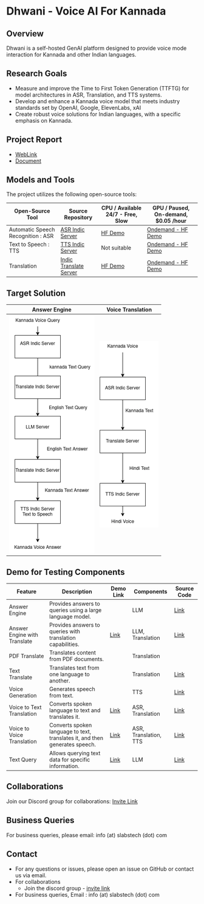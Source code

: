 # Dhwani - Voice AI For Kannada

## Overview

Dhwani is a self-hosted GenAI platform designed to provide voice mode interaction for Kannada and other Indian languages. 

## Research Goals

- Measure and improve the Time to First Token Generation (TTFTG) for model architectures in ASR, Translation, and TTS systems.
- Develop and enhance a Kannada voice model that meets industry standards set by OpenAI, Google, ElevenLabs, xAI
- Create robust voice solutions for Indian languages, with a specific emphasis on Kannada.

## Project Report

- [WebLink](https://github.com/sachinsshetty/onwards/blob/main/idea/2025/2025-02-24-gpu-access.md)
- [Document](https://docs.google.com/document/d/1idZAzXc65e5QtwTO4vW8gImqnKets_4N4OHLZOCZ9Q0/edit?tab=t.0)

## Models and Tools

The project utilizes the following open-source tools:

| Open-Source Tool                       | Source Repository                                          | CPU / Available 24/7 - Free, Slow | GPU / Paused, On-demand, $0.05 /hour |
|---------------------------------------|-------------------------------------------------------------|----------------|----------------|
| Automatic Speech Recognition : ASR   | [ASR Indic Server](https://github.com/slabstech/asr-indic-server) | [HF Demo](https://huggingface.co/spaces/gaganyatri/asr_indic_server_cpu) |  [Ondemand - HF Demo](https://huggingface.co/spaces/gaganyatri/asr_indic_server)  |
| Text to Speech : TTS                  | [TTS Indic Server](https://github.com/slabstech/tts-indic-server)  | Not suitable           | [Ondemand - HF Demo](https://huggingface.co/spaces/gaganyatri/asr_indic_server) |
| Translation                           | [Indic Translate Server](https://github.com/slabstech/indic-translate-server) | [HF Demo](https://huggingface.co/spaces/gaganyatri/translate_indic_server_cpu)          | [Ondemand - HF Demo](https://huggingface.co/spaces/gaganyatri/translate_indic_server)            |

## Target Solution

| Answer Engine                                  | Voice Translation                          |
|-----------------------------------------------|---------------------------------------------|
| ![Answer Engine](docs/workflow/kannada-answer-engine.drawio.png "Engine") | ![Voice Translation](docs/workflow/voice-translation.drawio.png "Voice Translation") |

## Demo for Testing Components

| Feature                      | Description                                                                 | Demo Link | Components          | Source Code       |
|------------------------------|-----------------------------------------------------------------------------|-----------|---------------------|-------------------|
| Answer Engine                | Provides answers to queries using a large language model.                     |   | LLM                 | [Link](ux/answer_engine/app.py)          |
| Answer Engine with Translate| Provides answers to queries with translation capabilities.                   | [Link](https://huggingface.co/spaces/gaganyatri/dhwani-voice-model)  | LLM, Translation    | [Link](ux/answer_engine_translate/app.py)          |
| PDF Translate                | Translates content from PDF documents.                                       |  | Translation         |           |
| Text Translate               | Translates text from one language to another.                                |   | Translation         | [Link]()          |
| Voice Generation            | Generates speech from text.                                                  |   | TTS                 | [Link](ux/text_to_speech/app.py)          |
| Voice to Text Translation    | Converts spoken language to text and translates it.                          | [Link](https://huggingface.co/spaces/gaganyatri/dhwani-tts)  | ASR, Translation    | [Link](ux/voice_to_text_translation/app.py)          |
| Voice to Voice Translation   | Converts spoken language to text, translates it, and then generates speech.   | [Link](https://huggingface.co/spaces/gaganyatri/dhwani-tts)  | ASR, Translation, TTS| [Link](ux/voice_to_voice_translation/app.py)          |
| Text Query                   | Allows querying text data for specific information.                          | [Link](https://huggingface.co/spaces/gaganyatri/dhwani_text_query)  | LLM                 | [Link](ux/text_query/app.py)          |

## Collaborations

Join our Discord group for collaborations: [Invite Link](https://discord.gg/WZMCerEZ2P)

## Business Queries

For business queries, please email: info (at) slabstech (dot) com
## Contact
- For any questions or issues, please open an issue on GitHub or contact us via email.
- For collaborations
  - Join the discord group - [invite link](https://discord.gg/WZMCerEZ2P) 
- For business queries, Email : info (at) slabstech (dot) com